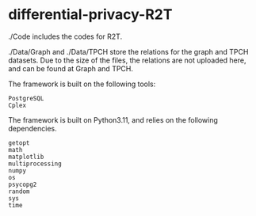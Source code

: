 # differential-privacy-R2T

./Code includes the codes for R2T.

./Data/Graph and ./Data/TPCH store the relations for the graph and TPCH datasets. Due to the size of the files, the relations are not uploaded here, and can be found at Graph and TPCH.

The framework is built on the following tools:

    PostgreSQL
    Cplex

The framework is built on Python3.11, and relies on the following dependencies.

    getopt
    math
    matplotlib
    multiprocessing
    numpy
    os
    psycopg2
    random
    sys
    time
